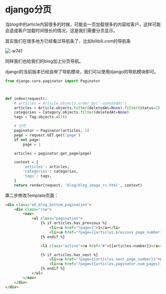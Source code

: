 # django分页

当blog中的article内容很多的时候，可能会一页加载很多的内容给客户，这样可能会造成客户加载时间很长的情况，这是我们需要分页显示。

其实我们在很多地方已经看过导航条了，比如bilibili.com的导航条

![-w741](http://ossp.pengjunjie.com/mweb/15596402708721.jpg)


同样我们也给我们的blog加上分页导航。

django的当前版本已经自带了导航模块，我们可以使用django的导航模块即可。



```py
from django.core.paginator import Paginator



def index(request):
    # articles = Article.objects.order_by('-updatedAt')
    articles = Article.objects.filter(deletedAt=None).filter(status=2).order_by('-updatedAt')
    categories = Category.objects.filter(deletedAt=None)
    tags = Tag.objects.all()

    # 分页
    paginator = Paginator(articles, 5)
    page = request.GET.get('page')
    if not page:
        page = 1

    articles = paginator.get_page(page)

    context = {
        'articles': articles,
        'categories': categories,
        'tags': tags,
    }
    return render(request, 'blog/blog_image_rs.html', context)
```

第二步修改Template页面：

```html
<div class="ed_blog_bottom_pagination">
    <div class="row">
        <nav>
            <ul class="pagination">
                {% if articles.has_previous %}
                    <li><a href="?page=1">1</a></li>
                    <li><a href="?page={{articles.previous_page_number}}">previous</a></li>
                {% endif %}

                <li class="active"><a href="#">{{articles.number}}</a></li>

                {% if articles.has_next %}
                    <li><a href="?page={{articles.next_page_number}}">next</a></li>
                    <li><a href="?page={{articles.paginator.num_pages}}">last</a></li>
                {% endif %}
            </ul>
        </nav>
    </div>
</div>
```

